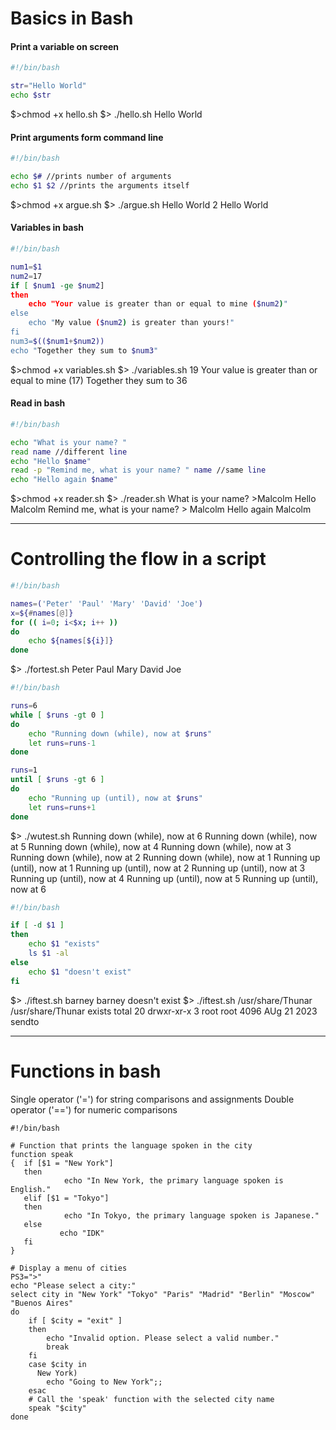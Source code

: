 # Basics in Bash
#### Print a variable on screen
```hello.sh
#!/bin/bash

str="Hello World"
echo $str
```
$>chmod +x hello.sh
$> ./hello.sh
Hello World

#### Print arguments form command line
```argue.sh
#!/bin/bash

echo $# //prints number of arguments
echo $1 $2 //prints the arguments itself
```
$>chmod +x argue.sh
$> ./argue.sh Hello World
2
Hello World

#### Variables in bash
```variables.sh
#!/bin/bash

num1=$1
num2=17
if [ $num1 -ge $num2]
then
	echo "Your value is greater than or equal to mine ($num2)"
else
	echo "My value ($num2) is greater than yours!"
fi
num3=$(($num1+$num2))
echo "Together they sum to $num3"
```
$>chmod +x variables.sh
$> ./variables.sh 19
Your value is greater than or equal to mine (17)
Together they sum to 36

#### Read in bash
```read.sh
#!/bin/bash

echo "What is your name? "
read name //different line
echo "Hello $name"
read -p "Remind me, what is your name? " name //same line
echo "Hello again $name"
```
$>chmod +x reader.sh
$> ./reader.sh
What is your name?
\>Malcolm
Hello Malcolm
Remind me, what is your name? \> Malcolm
Hello again Malcolm

---
# Controlling the flow in a script

```fortest.sh
#!/bin/bash

names=('Peter' 'Paul' 'Mary' 'David' 'Joe')
x=${#names[@]}
for (( i=0; i<$x; i++ ))
do
	echo ${names[${i}]}
done
```
$> ./fortest.sh
Peter
Paul
Mary
David
Joe

```wutest.sh
#!/bin/bash

runs=6
while [ $runs -gt 0 ]
do
	echo "Running down (while), now at $runs"
	let runs=runs-1
done

runs=1
until [ $runs -gt 6 ]
do
	echo "Running up (until), now at $runs"
	let runs=runs+1
done
```
$> ./wutest.sh
Running down (while), now at 6
Running down (while), now at 5
Running down (while), now at 4
Running down (while), now at 3
Running down (while), now at 2
Running down (while), now at 1
Running up (until), now at 1
Running up (until), now at 2
Running up (until), now at 3
Running up (until), now at 4
Running up (until), now at 5
Running up (until), now at 6

```iftest.sh
#!/bin/bash

if [ -d $1 ]
then
	echo $1 "exists"
	ls $1 -al
else
	echo $1 "doesn't exist"
fi
```
$> ./iftest.sh barney
barney doesn't exist
$> ./iftest.sh /usr/share/Thunar
/usr/share/Thunar exists
total 20
drwxr-xr-x   3  root  root  4096  AUg 21  2023 sendto

---
# Functions in bash

Single operator ('=') for string comparisons and assignments
Double operator ('\==') for numeric comparisons

```
#!/bin/bash

# Function that prints the language spoken in the city
function speak
{  if [$1 = "New York"]
   then
            echo "In New York, the primary language spoken is English."
   elif [$1 = "Tokyo"]
   then
            echo "In Tokyo, the primary language spoken is Japanese."
   else
		   echo "IDK"
   fi
}

# Display a menu of cities
PS3=">"
echo "Please select a city:"
select city in "New York" "Tokyo" "Paris" "Madrid" "Berlin" "Moscow" "Buenos Aires"
do
    if [ $city = "exit" ]
    then
	    echo "Invalid option. Please select a valid number."
        break
    fi
    case $city in
      New York)
        echo "Going to New York";;
    esac
    # Call the 'speak' function with the selected city name
	speak "$city"
done
```